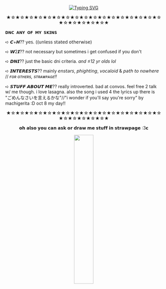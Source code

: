 <P align="middle"><a href="https://git.io/typing-svg"><img src="https://readme-typing-svg.demolab.com?font=Lora&duration=3000&pause=300&color=B00B69&multiline=true&repeat=false&width=435&height=110&lines=%E3%85%A4%22%E3%85%A4because+it's+you%2C;%E3%85%A4%E3%85%A4%E3%85%A4%E3%85%A4%E3%85%A4%E3%85%A4%E3%85%A4%E3%85%A4and+only+you+i+want+to+kill.%E3%85%A4%22;%22%E3%85%A4i+want+to+make+it+so;%E3%85%A4%E3%85%A4%E3%85%A4%E3%85%A4%E3%85%A4%E3%85%A4you+can+no+longer+smile.%E3%85%A4%22+%E3%85%A4%5E_%5E" alt="Typing SVG" /></a>
  
<P align="middle">★☆★☆★☆★☆★☆★☆★☆★☆★☆★☆★☆★☆★☆★☆★☆★☆★☆★☆★☆★☆★☆★☆★

<code style="color : name_color">𝗗𝗡𝗖 𝗔𝗡𝗬 𝗢𝗙 𝗠𝗬 𝗦𝗞𝗜𝗡𝗦</code> 
⠀

➪ 𝘾+𝙃??  𝗒𝖾𝗌. ((𝗎𝗇𝗅𝖾𝗌𝗌 𝗌𝗍𝖺𝗍𝖾𝖽 𝗈𝗍𝗁𝖾𝗋𝗐𝗂𝗌𝖾) 

➪ 𝙒2𝙄??  not necessary but sometimes i get confused if you don't

➪ 𝘿𝙉𝙄??  just the basic dni criteria. *and ≤12 yr olds lol*

➪ 𝙄𝙉𝙏𝙀𝙍𝙀𝙎𝙏𝙎??  mainly 𝘦𝘯𝘴𝘵𝘢𝘳𝘴, 𝘱𝘩𝘪𝘨𝘩𝘵𝘪𝘯𝘨, 𝘷𝘰𝘤𝘢𝘭𝘰𝘪𝘥 & 𝘱𝘢𝘵𝘩 𝘵𝘰 𝘯𝘰𝘸𝘩𝘦𝘳𝘦  // *ғᴏʀ ᴏᴛʜᴇʀs, sᴛʀᴀᴡᴘᴀɢᴇ!!*

➪ 𝙎𝙏𝙐𝙁𝙁 𝘼𝘽𝙊𝙐𝙏 𝙈𝙀?? really introverted. bad at convos. feel free 2 talk w/ me though. i love lasagna. also the song i used 4 the lyrics up there is "ごめんなさいを言えるかな"//"i wonder if you'll say you're sorry" by machigerita :D  oct 8 my day!!

<P align="middle">★☆★☆★☆★☆★☆★☆★☆★☆★☆★☆★☆★☆★☆★☆★☆★☆★☆★☆★☆★☆★☆★☆★

<P align="middle">𝗼𝗵 𝗮𝗹𝘀𝗼 𝘆𝗼𝘂 𝗰𝗮𝗻 𝗮𝘀𝗸 𝗼𝗿 𝗱𝗿𝗮𝘄 𝗺𝗲 𝘀𝘁𝘂𝗳𝗳 𝗶𝗻 𝘀𝘁𝗿𝗮𝘄𝗽𝗮𝗴𝗲 :3𝗰

<P align="middle"> <img src="https://static.wikia.nocookie.net/ensemble-stars/images/1/14/%28Sakura-Colored_Night%29_Kohaku_Oukawa_Chibi.gif/revision/latest?cb=20220415140434" width="35%"/>
